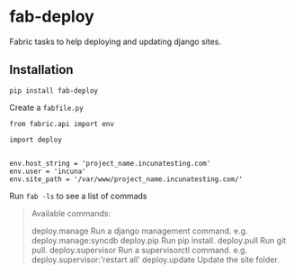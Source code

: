 # fab-deploy

Fabric tasks to help deploying and updating django sites.

## Installation

    pip install fab-deploy
    

Create a `fabfile.py`

    from fabric.api import env

    import deploy


    env.host_string = 'project_name.incunatesting.com'
    env.user = 'incuna'
    env.site_path = '/var/www/project_name.incunatesting.com/'
    

Run `fab -ls` to see a list of commads
    
>Available commands:
>
>    deploy.manage      Run a django management command. e.g. deploy.manage:syncdb
>    deploy.pip         Run pip install.
>    deploy.pull        Run git pull.
>    deploy.supervisor  Run a supervisorctl command. e.g. deploy.supervisor:'restart all'
>    deploy.update      Update the site folder.
